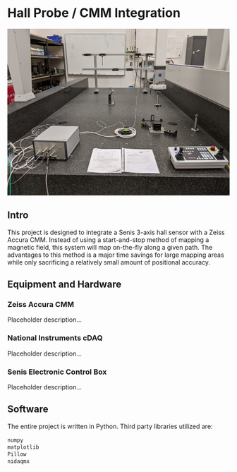 # Hall Probe / CMM Integration
![Image](images/overview.jpg)
## Intro

This project is designed to integrate a Senis 3-axis hall sensor with a Zeiss Accura CMM.
Instead of using a start-and-stop method of mapping a magnetic field, this system will map on-the-fly along a given path.  The advantages to this method is a major time savings for large mapping areas while only sacrificing a relatively small amount of positional accuracy.

## Equipment and Hardware

### Zeiss Accura CMM
Placeholder description...
### National Instruments cDAQ
Placeholder description...
### Senis Electronic Control Box
Placeholder description...

## Software

The entire project is written in Python.  Third party libraries utilized are:

```
numpy
matplotlib
Pillow
nidaqmx
```